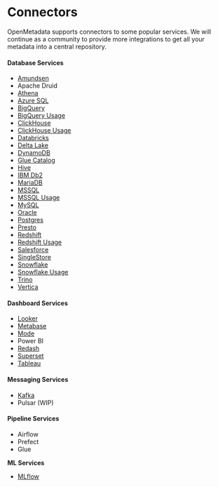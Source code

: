 # Connectors

OpenMetadata supports connectors to some popular services. We will continue as a community to provide more integrations to get all your metadata into a central repository.

#### Database Services

* [Amundsen](https://docs.open-metadata.org/integrations/connectors/amundsen)
* Apache Druid
* [Athena](athena/)
* [Azure SQL](broken-reference)
* [BigQuery](bigquery/)
* [BigQuery Usage](bigquery/)
* [ClickHouse](broken-reference)
* [ClickHouse Usage](broken-reference)
* [Databricks](broken-reference)
* [Delta Lake](broken-reference)
* [DynamoDB](broken-reference)
* [Glue Catalog](glue-catalog/)
* [Hive](hive/)
* [IBM Db2](ibm-db2.md)
* [MariaDB](mariadb.md)
* [MSSQL](broken-reference)
* [MSSQL Usage](broken-reference)
* [MySQL](broken-reference)
* [Oracle](broken-reference)
* [Postgres](broken-reference)
* [Presto](broken-reference)
* [Redshift](redshift/)
* [Redshift Usage](redshift/)
* [Salesforce](broken-reference)
* [SingleStore](broken-reference)
* [Snowflake](snowflake/)
* [Snowflake Usage](snowflake/)
* [Trino](trino/)
* [Vertica](broken-reference)

#### Dashboard Services

* [Looker](broken-reference)
* [Metabase](broken-reference)
* [Mode](broken-reference)
* Power BI
* [Redash](broken-reference)
* [Superset](broken-reference)
* [Tableau](tableau.md)

#### Messaging Services

* [Kafka](kafka.md)
* Pulsar (WIP)

#### Pipeline Services

* Airflow
* Prefect
* Glue

**ML Services**

* [MLflow](mlflow/)
